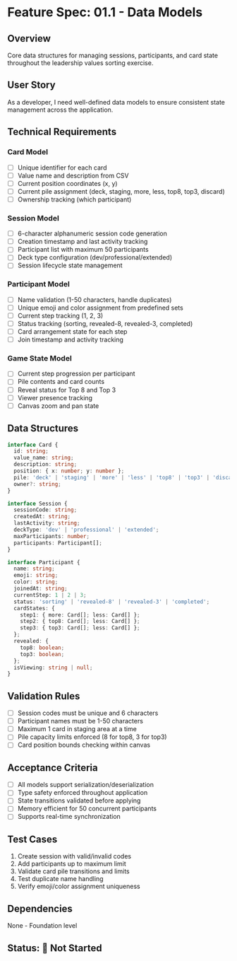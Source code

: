 # Feature Spec: 01.1 - Data Models

## Overview
Core data structures for managing sessions, participants, and card state throughout the leadership values sorting exercise.

## User Story
As a developer, I need well-defined data models to ensure consistent state management across the application.

## Technical Requirements

### Card Model
- [ ] Unique identifier for each card
- [ ] Value name and description from CSV
- [ ] Current position coordinates (x, y)
- [ ] Current pile assignment (deck, staging, more, less, top8, top3, discard)
- [ ] Ownership tracking (which participant)

### Session Model
- [ ] 6-character alphanumeric session code generation
- [ ] Creation timestamp and last activity tracking
- [ ] Participant list with maximum 50 participants
- [ ] Deck type configuration (dev/professional/extended)
- [ ] Session lifecycle state management

### Participant Model
- [ ] Name validation (1-50 characters, handle duplicates)
- [ ] Unique emoji and color assignment from predefined sets
- [ ] Current step tracking (1, 2, 3)
- [ ] Status tracking (sorting, revealed-8, revealed-3, completed)
- [ ] Card arrangement state for each step
- [ ] Join timestamp and activity tracking

### Game State Model
- [ ] Current step progression per participant
- [ ] Pile contents and card counts
- [ ] Reveal status for Top 8 and Top 3
- [ ] Viewer presence tracking
- [ ] Canvas zoom and pan state

## Data Structures

```typescript
interface Card {
  id: string;
  value_name: string;
  description: string;
  position: { x: number; y: number };
  pile: 'deck' | 'staging' | 'more' | 'less' | 'top8' | 'top3' | 'discard';
  owner?: string;
}

interface Session {
  sessionCode: string;
  createdAt: string;
  lastActivity: string;
  deckType: 'dev' | 'professional' | 'extended';
  maxParticipants: number;
  participants: Participant[];
}

interface Participant {
  name: string;
  emoji: string;
  color: string;
  joinedAt: string;
  currentStep: 1 | 2 | 3;
  status: 'sorting' | 'revealed-8' | 'revealed-3' | 'completed';
  cardStates: {
    step1: { more: Card[]; less: Card[] };
    step2: { top8: Card[]; less: Card[] };
    step3: { top3: Card[]; less: Card[] };
  };
  revealed: {
    top8: boolean;
    top3: boolean;
  };
  isViewing: string | null;
}
```

## Validation Rules
- [ ] Session codes must be unique and 6 characters
- [ ] Participant names must be 1-50 characters
- [ ] Maximum 1 card in staging area at a time
- [ ] Pile capacity limits enforced (8 for top8, 3 for top3)
- [ ] Card position bounds checking within canvas

## Acceptance Criteria
- [ ] All models support serialization/deserialization
- [ ] Type safety enforced throughout application
- [ ] State transitions validated before applying
- [ ] Memory efficient for 50 concurrent participants
- [ ] Supports real-time synchronization

## Test Cases
1. Create session with valid/invalid codes
2. Add participants up to maximum limit
3. Validate card pile transitions and limits
4. Test duplicate name handling
5. Verify emoji/color assignment uniqueness

## Dependencies
None - Foundation level

## Status: 🔴 Not Started